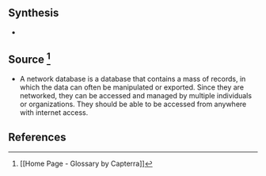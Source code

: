 ## Synthesis
- 
## Source [^1]
- A network database is a database that contains a mass of records, in which the data can often be manipulated or exported. Since they are networked, they can be accessed and managed by multiple individuals or organizations. They should be able to be accessed from anywhere with internet access.
## References

[^1]: [[Home Page - Glossary by Capterra]]